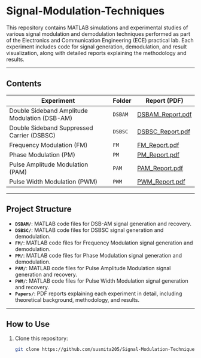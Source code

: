 # Signal-Modulation-Techniques

This repository contains MATLAB simulations and experimental studies of various signal modulation and demodulation techniques performed as part of the Electronics and Communication Engineering (ECE) practical lab. Each experiment includes code for signal generation, demodulation, and result visualization, along with detailed reports explaining the methodology and results.

---

## Contents

| Experiment                    | Folder       | Report (PDF)              |
|------------------------------|--------------|---------------------------|
| Double Sideband Amplitude Modulation (DSB-AM) | `DSBAM`     | [DSBAM_Report.pdf](./DSBAM/DSBAM_Report.pdf)     |
| Double Sideband Suppressed Carrier (DSBSC)    | `DSBSC`      | [DSBSC_Report.pdf](./DSBSC/DSBSC_Report.pdf)       |
| Frequency Modulation (FM)                     | `FM`         | [FM_Report.pdf](./FM/FM_Report.pdf)             |
| Phase Modulation (PM)                         | `PM`         | [PM_Report.pdf](./PM/PM_Report.pdf)             |
| Pulse Amplitude Modulation (PAM)              | `PAM`        | [PAM_Report.pdf](./PAM/PAM_Report.pdf)           |
| Pulse Width Modulation (PWM)                   | `PWM`        | [PWM_Report.pdf](./PWM/PWM_Report.pdf)           |

---

## Project Structure

- **`DSBAM/`**: MATLAB code files for DSB-AM signal generation and recovery.
- **`DSBSC/`**: MATLAB code files for DSBSC signal generation and demodulation.
- **`FM/`**: MATLAB code files for Frequency Modulation signal generation and demodulation.
- **`PM/`**: MATLAB code files for Phase Modulation signal generation and demodulation.
- **`PAM/`**: MATLAB code files for Pulse Amplitude Modulation signal generation and recovery.
- **`PWM/`**: MATLAB code files for Pulse Width Modulation signal generation and recovery.
- **`Papers/`**: PDF reports explaining each experiment in detail, including theoretical background, methodology, and results.

---

## How to Use

1. Clone this repository:
   ```bash
   git clone https://github.com/susmita205/Signal-Modulation-Techniques.git
